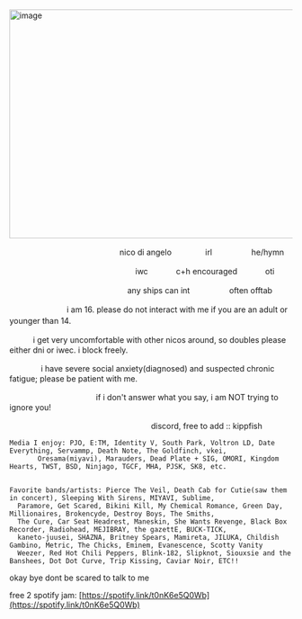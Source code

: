 　　<img width="733" height="407" alt="image" src="https://github.com/user-attachments/assets/c876f66c-251b-4053-9def-ac967e9663b4" />

　　　　　　　　　　　　　　nico di angelo 　　　　irl　　　　　he/hymn 

　　　　　　　　　　　　　　　　iwc 　　　 c+h encouraged 　　　 oti　　
               
　　　　　　　　　　　　　　　any ships can int　　　　　often offtab
             
　　　
　　　　i am 16. please do not interact with me if you are an adult or younger than 14.　
　　

　　　i get very uncomfortable with other nicos around, so doubles please either dni or iwec. i block freely.

　　　　i have severe social anxiety(diagnosed) and suspected chronic fatigue; please be patient with me. 

　　　　　　　　　　　if i don't answer what you say, i am NOT trying to ignore you!
        
  　　　　　　　　　　　　　　　　　　discord, free to add :: kippfish 

    Media I enjoy: PJO, E:TM, Identity V, South Park, Voltron LD, Date Everything, Servammp, Death Note, The Goldfinch, vkei,
           Oresama(miyavi), Marauders, Dead Plate + SIG, OMORI, Kingdom Hearts, TWST, BSD, Ninjago, TGCF, MHA, PJSK, SK8, etc.
        

    Favorite bands/artists: Pierce The Veil, Death Cab for Cutie(saw them in concert), Sleeping With Sirens, MIYAVI, Sublime,
      Paramore, Get Scared, Bikini Kill, My Chemical Romance, Green Day, Millionaires, Brokencyde, Destroy Boys, The Smiths,
      The Cure, Car Seat Headrest, Maneskin, She Wants Revenge, Black Box Recorder, Radiohead, MEJIBRAY, the gazettE, BUCK-TICK,
      kaneto-juusei, SHAZNA, Britney Spears, Mamireta, JILUKA, Childish Gambino, Metric, The Chicks, Eminem, Evanescence, Scotty Vanity
      Weezer, Red Hot Chili Peppers, Blink-182, Slipknot, Siouxsie and the Banshees, Dot Dot Curve, Trip Kissing, Caviar Noir, ETC!!

okay bye dont be scared to talk to me

free 2 spotify jam: [https://spotify.link/t0nK6e5Q0Wb](https://spotify.link/t0nK6e5Q0Wb)
